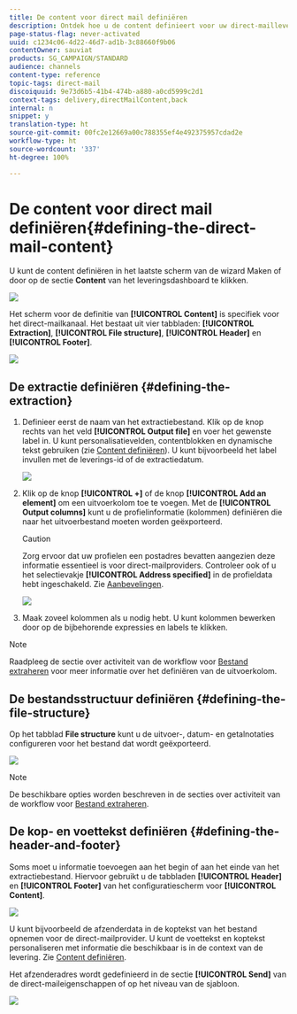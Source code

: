 ```yaml
---
title: De content voor direct mail definiëren
description: Ontdek hoe u de content definieert voor uw direct-maillevering.
page-status-flag: never-activated
uuid: c1234c06-4d22-46d7-ad1b-3c88660f9b06
contentOwner: sauviat
products: SG_CAMPAIGN/STANDARD
audience: channels
content-type: reference
topic-tags: direct-mail
discoiquuid: 9e73d6b5-41b4-474b-a880-a0cd5999c2d1
context-tags: delivery,directMailContent,back
internal: n
snippet: y
translation-type: ht
source-git-commit: 00fc2e12669a00c788355ef4e492375957cdad2e
workflow-type: ht
source-wordcount: '337'
ht-degree: 100%

---
```



# De content voor direct mail definiëren{#defining-the-direct-mail-content}

U kunt de content definiëren in het laatste scherm van de wizard Maken of door op de sectie **Content** van het leveringsdashboard te klikken.

![](assets/direct_mail_6.png)

Het scherm voor de definitie van **[!UICONTROL Content]** is specifiek voor het direct-mailkanaal. Het bestaat uit vier tabbladen: **[!UICONTROL Extraction]**, **[!UICONTROL File structure]**, **[!UICONTROL Header]** en **[!UICONTROL Footer]**.

![](assets/direct_mail_11.png)

## De extractie definiëren {#defining-the-extraction}

1. Definieer eerst de naam van het extractiebestand. Klik op de knop rechts van het veld **[!UICONTROL Output file]** en voer het gewenste label in. U kunt personalisatievelden, contentblokken en dynamische tekst gebruiken (zie [Content definiëren](../../designing/using/personalization.md#example-email-personalization)). U kunt bijvoorbeeld het label invullen met de leverings-id of de extractiedatum.

   ![](assets/direct_mail_12.png)

1. Klik op de knop **[!UICONTROL +]** of de knop **[!UICONTROL Add an element]** om een uitvoerkolom toe te voegen. Met de **[!UICONTROL Output columns]** kunt u de profielinformatie (kolommen) definiëren die naar het uitvoerbestand moeten worden geëxporteerd.

   >[!CAUTION]
   >
   >Zorg ervoor dat uw profielen een postadres bevatten aangezien deze informatie essentieel is voor direct-mailproviders. Controleer ook of u het selectievakje **[!UICONTROL Address specified]** in de profieldata hebt ingeschakeld. Zie [Aanbevelingen](../../channels/using/about-direct-mail.md#recommendations).

   ![](assets/direct_mail_13.png)

1. Maak zoveel kolommen als u nodig hebt. U kunt kolommen bewerken door op de bijbehorende expressies en labels te klikken.

>[!NOTE]
>
>Raadpleeg de sectie over activiteit van de workflow voor [Bestand extraheren](../../automating/using/extract-file.md) voor meer informatie over het definiëren van de uitvoerkolom.

## De bestandsstructuur definiëren {#defining-the-file-structure}

Op het tabblad **File structure** kunt u de uitvoer-, datum- en getalnotaties configureren voor het bestand dat wordt geëxporteerd.

![](assets/direct_mail_14.png)

>[!NOTE]
>
>De beschikbare opties worden beschreven in de secties over activiteit van de workflow voor [Bestand extraheren](../../automating/using/extract-file.md).

## De kop- en voettekst definiëren {#defining-the-header-and-footer}

Soms moet u informatie toevoegen aan het begin of aan het einde van het extractiebestand. Hiervoor gebruikt u de tabbladen **[!UICONTROL Header]** en **[!UICONTROL Footer]** van het configuratiescherm voor **[!UICONTROL Content]**.

![](assets/direct_mail_7.png)

U kunt bijvoorbeeld de afzenderdata in de koptekst van het bestand opnemen voor de direct-mailprovider. U kunt de voettekst en koptekst personaliseren met informatie die beschikbaar is in de context van de levering. Zie [Content definiëren](../../designing/using/personalization.md#example-email-personalization).

Het afzenderadres wordt gedefinieerd in de sectie **[!UICONTROL Send]** van de direct-maileigenschappen of op het niveau van de sjabloon.

![](assets/direct_mail_24.png)

